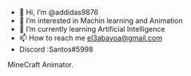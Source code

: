 - 👋 Hi, I’m @addidas9876
- 👀 I’m interested in Machin learning and Animation
- 🌱 I’m currently learning Artificial Intelligence
- 📫 How to reach me el3abayoa@gmail.com
- Discord :Santos#5998

MineCraft Animator.
